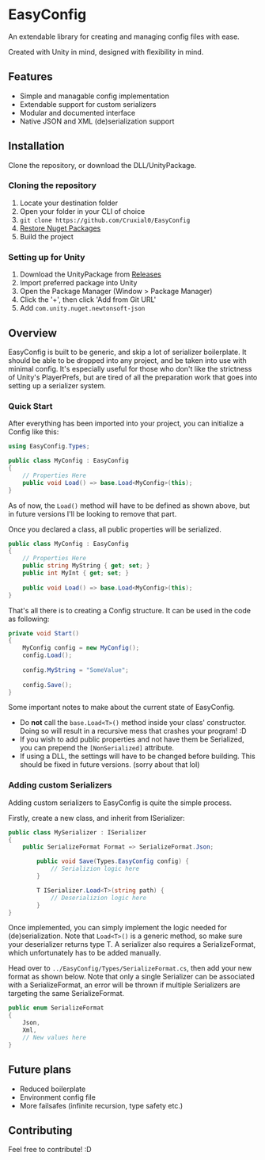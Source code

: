 # EasyConfig
An extendable library for creating and managing config files with ease.

Created with Unity in mind, designed with flexibility in mind.

## Features
* Simple and managable config implementation
* Extendable support for custom serializers
* Modular and documented interface
* Native JSON and XML (de)serialization support

## Installation
Clone the repository, or download the DLL/UnityPackage.

### Cloning the repository
1. Locate your destination folder
2. Open your folder in your CLI of choice
3. `git clone https://github.com/Cruxial0/EasyConfig`
4. [Restore Nuget Packages]
5. Build the project

### Setting up for Unity
1. Download the UnityPackage from [Releases]
2. Import preferred package into Unity
3. Open the Package Manager (Window > Package Manager)
4. Click the '+', then click 'Add from Git URL'
5. Add `com.unity.nuget.newtonsoft-json`

## Overview
EasyConfig is built to be generic, and skip a lot of serializer boilerplate. It should be able to be dropped into any project, and be taken into use with minimal config. It's especially useful for those who don't like the strictness of Unity's PlayerPrefs, but are tired of all the preparation work that goes into setting up a serializer system.

### Quick Start
After everything has been imported into your project, you can initialize a Config like this:
```csharp
using EasyConfig.Types;

public class MyConfig : EasyConfig
{
    // Properties Here
    public void Load() => base.Load<MyConfig>(this);
}
```
As of now, the `Load()` method will have to be defined as shown above, but in future versions I'll be looking to remove that part.

Once you declared a class, all public properties will be serialized.
```csharp
public class MyConfig : EasyConfig
{
    // Properties Here
    public string MyString { get; set; }
    public int MyInt { get; set; }
    
    public void Load() => base.Load<MyConfig>(this);
}
```
That's all there is to creating a Config structure. It can be used in the code as following:
```csharp
private void Start()
{
    MyConfig config = new MyConfig();
    config.Load();
    
    config.MyString = "SomeValue";
    
    config.Save();
}
```

Some important notes to make about the current state of EasyConfig. 
* Do **not** call the `base.Load<T>()` method inside your class' constructor. Doing so will result in a recursive mess that crashes your program! :D
* If you wish to add public properties and not have them be Serialized, you can prepend the `[NonSerialized]` attribute.
* If using a DLL, the settings will have to be changed before building. This should be fixed in future versions. (sorry about that lol)

### Adding custom Serializers
Adding custom serializers to EasyConfig is quite the simple process.

Firstly, create a new class, and inherit from ISerializer:
```csharp
public class MySerializer : ISerializer
{
    public SerializeFormat Format => SerializeFormat.Json;

        public void Save(Types.EasyConfig config) {
            // Serializion logic here
        }

        T ISerializer.Load<T>(string path) {
            // Deserializion logic here
        }
}
```
Once implemented, you can simply implement the logic needed for (de)serialization. Note that `Load<T>()` is a generic method, so make sure your deserializer returns type T. A serializer also requires a SerializeFormat, which unfortunately has to be added manually.

Head over to `../EasyConfig/Types/SerializeFormat.cs`, then add your new format as shown below. Note that only a single Serializer can be associated with a SerializeFormat, an error will be thrown if multiple Serializers are targeting the same SerializeFormat.
```csharp
public enum SerializeFormat 
{
    Json,
    Xml,
    // New values here
}
```

## Future plans
* Reduced boilerplate
* Environment config file
* More failsafes (infinite recursion, type safety etc.)

## Contributing
Feel free to contribute! :D

[Restore Nuget Packages]: https://learn.microsoft.com/en-us/nuget/consume-packages/package-restore
[Releases]: https://github.com/Cruxial0/EasyConfig/releases

